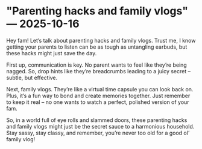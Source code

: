# "Parenting hacks and family vlogs" — 2025-10-16

Hey fam! Let’s talk about parenting hacks and family vlogs. Trust me, I know getting your parents to listen can be as tough as untangling earbuds, but these hacks might just save the day. 

First up, communication is key. No parent wants to feel like they’re being nagged. So, drop hints like they’re breadcrumbs leading to a juicy secret – subtle, but effective. 

Next, family vlogs. They’re like a virtual time capsule you can look back on. Plus, it’s a fun way to bond and create memories together. Just remember to keep it real – no one wants to watch a perfect, polished version of your fam. 

So, in a world full of eye rolls and slammed doors, these parenting hacks and family vlogs might just be the secret sauce to a harmonious household. Stay sassy, stay classy, and remember, you’re never too old for a good ol’ family vlog!